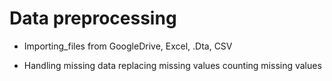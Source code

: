 # Data preprocessing

- Importing_files
from GoogleDrive, Excel, .Dta, CSV

- Handling missing data
replacing missing values
counting missing values

